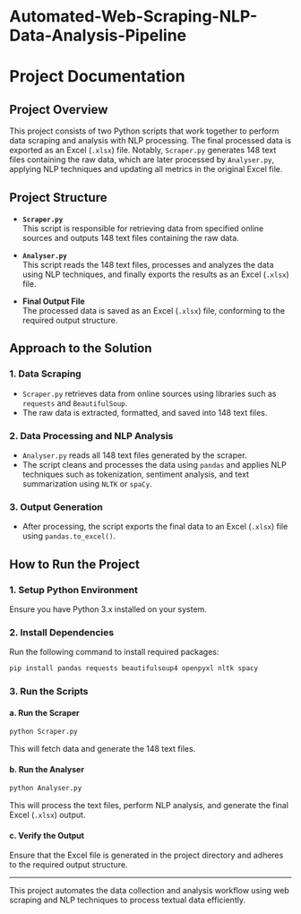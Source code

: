 # Automated-Web-Scraping-NLP-Data-Analysis-Pipeline

# Project Documentation

## Project Overview

This project consists of two Python scripts that work together to perform data scraping and analysis with NLP processing. The final processed data is exported as an Excel (`.xlsx`) file. Notably, `Scraper.py` generates 148 text files containing the raw data, which are later processed by `Analyser.py`, applying NLP techniques and updating all metrics in the original Excel file.

## Project Structure

- **`Scraper.py`**  
  This script is responsible for retrieving data from specified online sources and outputs 148 text files containing the raw data.

- **`Analyser.py`**  
  This script reads the 148 text files, processes and analyzes the data using NLP techniques, and finally exports the results as an Excel (`.xlsx`) file.

- **Final Output File**  
  The processed data is saved as an Excel (`.xlsx`) file, conforming to the required output structure.

## Approach to the Solution

### 1. Data Scraping
- `Scraper.py` retrieves data from online sources using libraries such as `requests` and `BeautifulSoup`.
- The raw data is extracted, formatted, and saved into 148 text files.

### 2. Data Processing and NLP Analysis
- `Analyser.py` reads all 148 text files generated by the scraper.
- The script cleans and processes the data using `pandas` and applies NLP techniques such as tokenization, sentiment analysis, and text summarization using `NLTK` or `spaCy`.

### 3. Output Generation
- After processing, the script exports the final data to an Excel (`.xlsx`) file using `pandas.to_excel()`.

## How to Run the Project

### 1. Setup Python Environment
Ensure you have Python 3.x installed on your system.

### 2. Install Dependencies
Run the following command to install required packages:

```bash
pip install pandas requests beautifulsoup4 openpyxl nltk spacy
```

### 3. Run the Scripts

#### a. Run the Scraper
```bash
python Scraper.py
```
This will fetch data and generate the 148 text files.

#### b. Run the Analyser
```bash
python Analyser.py
```
This will process the text files, perform NLP analysis, and generate the final Excel (`.xlsx`) output.

#### c. Verify the Output
Ensure that the Excel file is generated in the project directory and adheres to the required output structure.

---
This project automates the data collection and analysis workflow using web scraping and NLP techniques to process textual data efficiently.
